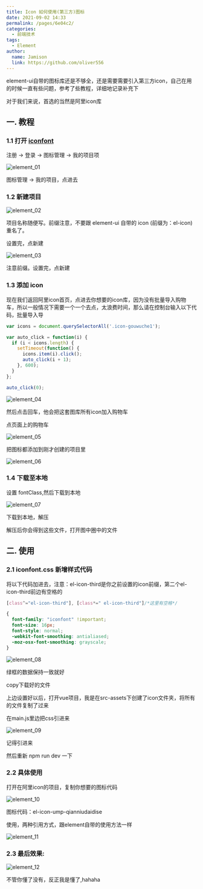```yaml
---
title: Icon 如何使用(第三方)图标
date: 2021-09-02 14:33
permalink: /pages/6e04c2/
categories:
  - 前端技术
tags:
  - Element
author:
  name: Jamison
  link: https://github.com/oliver556
---
```


element-ui自带的图标库还是不够全，还是需要需要引入第三方icon，自己在用的时候一直有些问题，参考了些教程，详细地记录补充下

对于我们来说，首选的当然是阿里icon库

## 一. 教程

### 1.1 打开 [iconfont](https://www.iconfont.cn/)

注册 → 登录 → 图标管理 → 我的项目项

![element_01](https://cdn.jsdelivr.net/gh/oliver556/image-hosting@master/20220108/element_01.1ww84uogfpds.jpg)

图标管理 → 我的项目，点进去

### 1.2 新建项目

![element_02](https://cdn.jsdelivr.net/gh/oliver556/image-hosting@master/20220108/element_02.7hvgjgigjg00.jpg)

项目名称随便写。前缀注意，不要跟 element-ui 自带的 icon (前缀为：el-icon)重名了。

设置完，点新建

![element_03](https://cdn.jsdelivr.net/gh/oliver556/image-hosting@master/20220108/element_03.382mqiqwq1i0.jpg)

注意前缀。设置完，点新建

### 1.3 添加 icon

现在我们返回阿里icon首页，点进去你想要的icon库，因为没有批量导入购物车，所以一般情况下需要一个一个去点，太浪费时间，那么请在控制台输入以下代码，批量导入导

```js
var icons = document.querySelectorAll('.icon-gouwuche1');

var auto_click = function(i) {
  if (i < icons.length) {
    setTimeout(function() {
      icons.item(i).click();
      auto_click(i + 1);
    }, 600);
  }
};

auto_click(0);
```

![element_04](https://cdn.jsdelivr.net/gh/oliver556/image-hosting@master/20220108/element_04.33z183tb55o0.jpg)

然后点击回车，他会把这套图库所有icon加入购物车

点页面上的购物车

![element_05](https://cdn.jsdelivr.net/gh/oliver556/image-hosting@master/20220108/element_05.3aflte0kua80.jpg)

把图标都添加到刚才创建的项目里

![element_06](https://cdn.jsdelivr.net/gh/oliver556/image-hosting@master/20220108/element_06.3yvhajam1di0.jpg)

### 1.4 下载至本地

设置 fontClass,然后下载到本地

![element_07](https://cdn.jsdelivr.net/gh/oliver556/image-hosting@master/20220108/element_07.w80qp0jq88w.jpg)

下载到本地，解压

解压后你会得到这些文件，打开图中圈中的文件

## 二. 使用

### 2.1 iconfont.css 新增样式代码

将以下代码加进去，注意：el-icon-third是你之前设置的icon前缀，第二个el-icon-third前边有空格的

```css
[class^="el-icon-third"], [class*=" el-icon-third"]/*这里有空格*/

{
  font-family: "iconfont" !important;
  font-size: 16px;
  font-style: normal;
  -webkit-font-smoothing: antialiased;
  -moz-osx-font-smoothing: grayscale;
}
```

![element_08](https://cdn.jsdelivr.net/gh/oliver556/image-hosting@master/20220108/element_08.7c9b9gpppm80.jpg)

绿框的数据保持一致就好

copy下载好的文件

上边设置好以后，打开vue项目，我是在src-assets下创建了icon文件夹，将所有的文件复制了过来

在main.js里边把css引进来

![element_09](https://cdn.jsdelivr.net/gh/oliver556/image-hosting@master/20220108/element_09.6iw7bhlaw9s0.jpg)

记得引进来

然后重新 npm run dev 一下

### 2.2 具体使用

打开在阿里icon的项目，复制你想要的图标代码

![element_10](https://cdn.jsdelivr.net/gh/oliver556/image-hosting@master/20220108/element_10.691qdtwje1k0.jpg)

图标代码：el-icon-ump-qianniudaidise

使用，两种引用方式，跟element自带的使用方法一样

![element_11](https://cdn.jsdelivr.net/gh/oliver556/image-hosting@master/20220108/element_11.3xe0inqcsa40.jpg)

### 2.3 最后效果:

![element_12](https://cdn.jsdelivr.net/gh/oliver556/image-hosting@master/20220108/element_12.4zm5axdgjow0.jpg)

不管你懂了没有，反正我是懂了,hahaha
